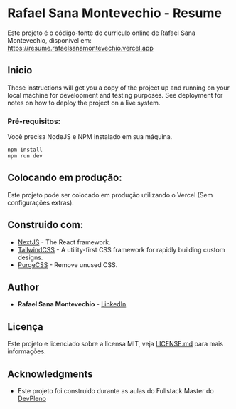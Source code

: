 # Rafael Sana Montevechio - Resume

Este projeto é o código-fonte do curriculo online de Rafael Sana Montevechio, disponível em: https://resume.rafaelsanamontevechio.vercel.app


## Inicio

These instructions will get you a copy of the project up and running on your local machine for development and testing purposes. See deployment for notes on how to deploy the project on a live system.

### Pré-requisitos:

Você precisa NodeJS e NPM instalado em sua máquina.

```
npm install
npm run dev
```

## Colocando em produção:

Este projeto pode ser colocado em produção utilizando o Vercel (Sem configurações extras).

## Construido com:

* [NextJS](https://nextjs.org) - The React framework.
* [TailwindCSS](https://tailwindcss.com/) - A utility-first CSS framework for
rapidly building custom designs.
* [PurgeCSS](https://purgcss.com) - Remove unused CSS.


## Author

* **Rafael Sana Montevechio** - [LinkedIn](https://www.linkedin.com/in/rafaelsanamontevechio)


## Licença

Este projeto e licenciado sobre a licensa MIT, veja  [LICENSE.md](LICENSE.md) para mais informações.


## Acknowledgments

* Este projeto foi construido durante as aulas do Fullstack Master do [DevPleno](https://devpleno.com) 